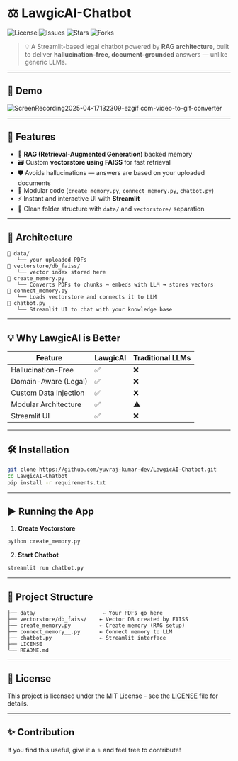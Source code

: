 
# ⚖️ LawgicAI-Chatbot

![License](https://img.shields.io/github/license/yuvraj-kumar-dev/LawgicAI-Chatbot)
![Issues](https://img.shields.io/github/issues/yuvraj-kumar-dev/LawgicAI-Chatbot)
![Stars](https://img.shields.io/github/stars/yuvraj-kumar-dev/LawgicAI-Chatbot)
![Forks](https://img.shields.io/github/forks/yuvraj-kumar-dev/LawgicAI-Chatbot)

> 💡 A Streamlit-based legal chatbot powered by **RAG architecture**, built to deliver **hallucination-free, document-grounded** answers — unlike generic LLMs.

---

## 📸 Demo

![ScreenRecording2025-04-17132309-ezgif com-video-to-gif-converter](https://github.com/user-attachments/assets/ac0ab0e2-e099-450d-8811-169bf86aa9ed)

---

## 🚀 Features

- 🧠 **RAG (Retrieval-Augmented Generation)** backed memory
- 🗃️ Custom **vectorstore using FAISS** for fast retrieval
- 🛡️ Avoids hallucinations — answers are based on your uploaded documents
- 🧩 Modular code (`create_memory.py`, `connect_memory.py`, `chatbot.py`)
- ⚡ Instant and interactive UI with **Streamlit**
- 📁 Clean folder structure with `data/` and `vectorstore/` separation

---

## 🧠 Architecture

```plaintext
📁 data/
   └── your uploaded PDFs
📁 vectorstore/db_faiss/
   └── vector index stored here
📄 create_memory.py
   └── Converts PDFs to chunks → embeds with LLM → stores vectors
📄 connect_memory.py
   └── Loads vectorstore and connects it to LLM
📄 chatbot.py
   └── Streamlit UI to chat with your knowledge base
```

---

## 💡 Why LawgicAI is Better

| Feature | LawgicAI | Traditional LLMs |
|--------|----------|------------------|
| Hallucination-Free | ✅ | ❌ |
| Domain-Aware (Legal) | ✅ | ❌ |
| Custom Data Injection | ✅ | ❌ |
| Modular Architecture | ✅ | ⚠️ |
| Streamlit UI | ✅ | ❌ |

---

## 🛠️ Installation

```bash
git clone https://github.com/yuvraj-kumar-dev/LawgicAI-Chatbot.git
cd LawgicAI-Chatbot
pip install -r requirements.txt
```

---

## ▶️ Running the App

1. **Create Vectorstore**
```bash
python create_memory.py
```

2. **Start Chatbot**
```bash
streamlit run chatbot.py
```

---

## 📂 Project Structure

```
├── data/                     ← Your PDFs go here
├── vectorstore/db_faiss/    ← Vector DB created by FAISS
├── create_memory.py         ← Create memory (RAG setup)
├── connect_memory__.py      ← Connect memory to LLM
├── chatbot.py               ← Streamlit interface
├── LICENSE
└── README.md
```

---

## 📃 License

This project is licensed under the MIT License - see the [LICENSE](LICENSE) file for details.

---

## ✨ Contribution

If you find this useful, give it a ⭐ and feel free to contribute!
